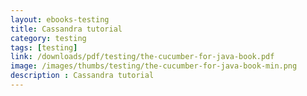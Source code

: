```yaml
---
layout: ebooks-testing
title: Cassandra tutorial
category: testing
tags: [testing]
link: /downloads/pdf/testing/the-cucumber-for-java-book.pdf 
image: /images/thumbs/testing/the-cucumber-for-java-book-min.png
description : Cassandra tutorial 
---
```












